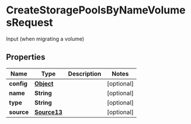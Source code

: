 

# CreateStoragePoolsByNameVolumesRequest

Input (when migrating a volume)
## Properties

Name | Type | Description | Notes
------------ | ------------- | ------------- | -------------
**config** | [**Object**](.md) |  |  [optional]
**name** | **String** |  |  [optional]
**type** | **String** |  |  [optional]
**source** | [**Source13**](Source13.md) |  |  [optional]



